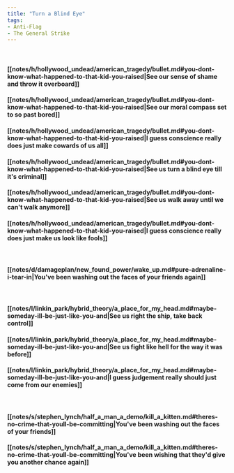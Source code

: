 ```yaml
---
title: "Turn a Blind Eye"
tags:
- Anti-Flag
- The General Strike
---
```

&nbsp;
#### [[notes/h/hollywood_undead/american_tragedy/bullet.md#you-dont-know-what-happened-to-that-kid-you-raised|See our sense of shame and throw it overboard]]
#### [[notes/h/hollywood_undead/american_tragedy/bullet.md#you-dont-know-what-happened-to-that-kid-you-raised|See our moral compass set to so past bored]]
#### [[notes/h/hollywood_undead/american_tragedy/bullet.md#you-dont-know-what-happened-to-that-kid-you-raised|I guess conscience really does just make cowards of us all]]
#### [[notes/h/hollywood_undead/american_tragedy/bullet.md#you-dont-know-what-happened-to-that-kid-you-raised|See us turn a blind eye till it's criminal]]
#### [[notes/h/hollywood_undead/american_tragedy/bullet.md#you-dont-know-what-happened-to-that-kid-you-raised|See us walk away until we can't walk anymore]]
#### [[notes/h/hollywood_undead/american_tragedy/bullet.md#you-dont-know-what-happened-to-that-kid-you-raised|I guess conscience really does just make us look like fools]]
&nbsp;
#### [[notes/d/damageplan/new_found_power/wake_up.md#pure-adrenaline-i-tear-in|You've been washing out the faces of your friends again]]
&nbsp;
#### [[notes/l/linkin_park/hybrid_theory/a_place_for_my_head.md#maybe-someday-ill-be-just-like-you-and|See us right the ship, take back control]]
#### [[notes/l/linkin_park/hybrid_theory/a_place_for_my_head.md#maybe-someday-ill-be-just-like-you-and|See us fight like hell for the way it was before]]
#### [[notes/l/linkin_park/hybrid_theory/a_place_for_my_head.md#maybe-someday-ill-be-just-like-you-and|I guess judgement really should just come from our enemies]]
&nbsp;
#### [[notes/s/stephen_lynch/half_a_man_a_demo/kill_a_kitten.md#theres-no-crime-that-youll-be-committing|You've been washing out the faces of your friends]]
#### [[notes/s/stephen_lynch/half_a_man_a_demo/kill_a_kitten.md#theres-no-crime-that-youll-be-committing|You've been wishing that they'd give you another chance again]]
